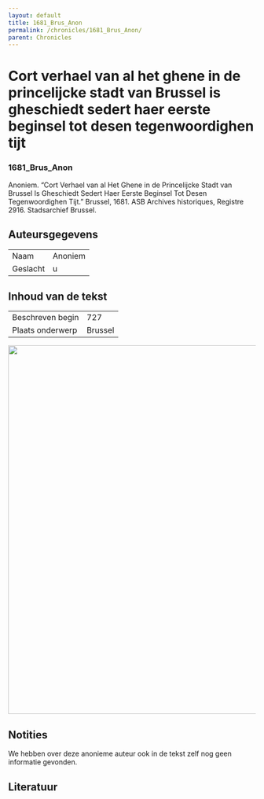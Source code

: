 ```yaml
---
layout: default
title: 1681_Brus_Anon
permalink: /chronicles/1681_Brus_Anon/
parent: Chronicles
--- 
```



# Cort verhael van al het ghene in de princelijcke stadt van Brussel is gheschiedt sedert haer eerste beginsel tot desen tegenwoordighen tijt 

### 1681_Brus_Anon 

Anoniem. “Cort Verhael van al Het Ghene in de Princelijcke Stadt van Brussel Is Gheschiedt Sedert Haer Eerste Beginsel Tot Desen Tegenwoordighen Tijt.” Brussel, 1681. ASB Archives historiques, Registre 2916. Stadsarchief Brussel. 

## Auteursgegevens 

| | | 
| --------------- | --------------- | 
| Naam |  Anoniem | 
| Geslacht | u | 

## Inhoud van de tekst 

| | | 
| --------------- | --------------- | 
| Beschreven begin | 727 | 
| Plaats onderwerp | Brussel | 

[<img src="..\..\barplots_chronicles\1681_Brus_Anon.jpg" width="750"/>](..\..\barplots_chronicles\1681_Brus_Anon.jpg) 

## Notities 

We hebben over deze anonieme auteur ook in de tekst zelf nog geen informatie
gevonden.



## Literatuur 

